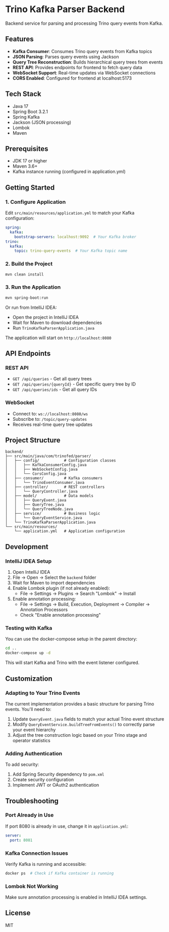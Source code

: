 # Trino Kafka Parser Backend

Backend service for parsing and processing Trino query events from Kafka.

## Features

- **Kafka Consumer**: Consumes Trino query events from Kafka topics
- **JSON Parsing**: Parses query events using Jackson
- **Query Tree Reconstruction**: Builds hierarchical query trees from events
- **REST API**: Provides endpoints for frontend to fetch query data
- **WebSocket Support**: Real-time updates via WebSocket connections
- **CORS Enabled**: Configured for frontend at localhost:5173

## Tech Stack

- Java 17
- Spring Boot 3.2.1
- Spring Kafka
- Jackson (JSON processing)
- Lombok
- Maven

## Prerequisites

- JDK 17 or higher
- Maven 3.6+
- Kafka instance running (configured in application.yml)

## Getting Started

### 1. Configure Application

Edit `src/main/resources/application.yml` to match your Kafka configuration:

```yaml
spring:
  kafka:
    bootstrap-servers: localhost:9092  # Your Kafka broker
trino:
  kafka:
    topic: trino-query-events  # Your Kafka topic name
```

### 2. Build the Project

```bash
mvn clean install
```

### 3. Run the Application

```bash
mvn spring-boot:run
```

Or run from IntelliJ IDEA:
- Open the project in IntelliJ IDEA
- Wait for Maven to download dependencies
- Run `TrinoKafkaParserApplication.java`

The application will start on `http://localhost:8080`

## API Endpoints

### REST API

- `GET /api/queries` - Get all query trees
- `GET /api/queries/{queryId}` - Get specific query tree by ID
- `GET /api/queries/ids` - Get all query IDs

### WebSocket

- Connect to: `ws://localhost:8080/ws`
- Subscribe to: `/topic/query-updates`
- Receives real-time query tree updates

## Project Structure

```
backend/
├── src/main/java/com/trinofed/parser/
│   ├── config/           # Configuration classes
│   │   ├── KafkaConsumerConfig.java
│   │   ├── WebSocketConfig.java
│   │   └── CorsConfig.java
│   ├── consumer/         # Kafka consumers
│   │   └── TrinoEventConsumer.java
│   ├── controller/       # REST controllers
│   │   └── QueryController.java
│   ├── model/            # Data models
│   │   ├── QueryEvent.java
│   │   ├── QueryTree.java
│   │   └── QueryTreeNode.java
│   ├── service/          # Business logic
│   │   └── QueryEventService.java
│   └── TrinoKafkaParserApplication.java
└── src/main/resources/
    └── application.yml   # Application configuration
```

## Development

### IntelliJ IDEA Setup

1. Open IntelliJ IDEA
2. File → Open → Select the `backend` folder
3. Wait for Maven to import dependencies
4. Enable Lombok plugin (if not already enabled):
   - File → Settings → Plugins → Search "Lombok" → Install
5. Enable annotation processing:
   - File → Settings → Build, Execution, Deployment → Compiler → Annotation Processors
   - Check "Enable annotation processing"

### Testing with Kafka

You can use the docker-compose setup in the parent directory:

```bash
cd ..
docker-compose up -d
```

This will start Kafka and Trino with the event listener configured.

## Customization

### Adapting to Your Trino Events

The current implementation provides a basic structure for parsing Trino events. You'll need to:

1. Update `QueryEvent.java` fields to match your actual Trino event structure
2. Modify `QueryEventService.buildTreeFromEvents()` to correctly parse your event hierarchy
3. Adjust the tree construction logic based on your Trino stage and operator statistics

### Adding Authentication

To add security:

1. Add Spring Security dependency to `pom.xml`
2. Create security configuration
3. Implement JWT or OAuth2 authentication

## Troubleshooting

### Port Already in Use
If port 8080 is already in use, change it in `application.yml`:
```yaml
server:
  port: 8081
```

### Kafka Connection Issues
Verify Kafka is running and accessible:
```bash
docker ps  # Check if Kafka container is running
```

### Lombok Not Working
Make sure annotation processing is enabled in IntelliJ IDEA settings.

## License

MIT
